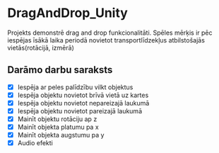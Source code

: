 # DragAndDrop_Unity
Projekts demonstrē drag and drop funkcionalitāti. Spēles mērķis ir pēc iespējas īsākā laika periodā novietot transportlīdzekļus atbilstošajās vietās(rotācijā, izmērā)

## Darāmo darbu saraksts
- [x] Iespēja ar peles palīdzību vilkt objektus
- [x] Iespēja objektu novietot brīvā vietā uz kartes
- [x] Iespēja objektu novietot nepareizajā laukumā 
- [x] Iespēja objektu novietot pareizajā laukumā
- [x] Mainīt objektu rotāciju ap z
- [x] Mainīt objekta platumu pa x
- [x] Mainīt objekta augstumu pa y
- [x] Audio efekti
